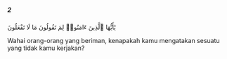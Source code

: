 ##### 2

<span class="ayah">يَٰٓأَيُّهَا ٱلَّذِينَ ءَامَنُوا۟ لِمَ تَقُولُونَ مَا لَا تَفْعَلُونَ</span>

<span class="ayah_translation">Wahai orang-orang yang beriman, kenapakah kamu mengatakan sesuatu yang tidak kamu kerjakan?</span>
